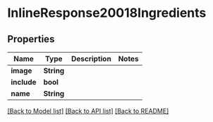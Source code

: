 # InlineResponse20018Ingredients

## Properties

Name | Type | Description | Notes
------------ | ------------- | ------------- | -------------
**image** | **String** |  | 
**include** | **bool** |  | 
**name** | **String** |  | 

[[Back to Model list]](../README.md#documentation-for-models) [[Back to API list]](../README.md#documentation-for-api-endpoints) [[Back to README]](../README.md)


